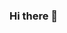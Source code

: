 ### Hi there 👋



<!--
**EnSillee/EnSillee** is a ✨ _special_ ✨ repository because its `README.md` (this file) appears on your GitHub profile.

Here are some ideas to get you started:

- ![Anurag's GitHub stats](https://github-readme-stats.vercel.app/api?username=lasags@naver.com&show_icons=true&theme=radical)
- 🔭 I’m currently working on ...
- 🌱 I’m currently learning ...
- 👯 I’m looking to collaborate on ...
- 🤔 I’m looking for help with ...
- 💬 Ask me about ...
- 📫 How to reach me: ...
- 😄 Pronouns: ...
- ⚡ Fun fact: ...
-->
